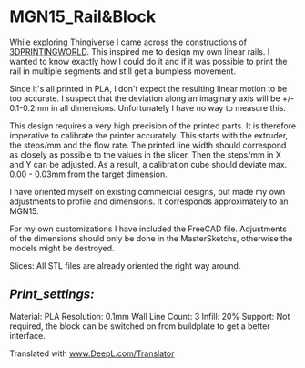 MGN15_Rail&Block
================

While exploring Thingiverse I came across the constructions of [3DPRINTINGWORLD](https://www.thingiverse.com/3DPRINTINGWORLD/). This inspired me to design my own linear rails. I wanted to know exactly how I could do it and if it was possible to print the rail in multiple segments and still get a bumpless movement.

Since it's all printed in PLA, I don't expect the resulting linear motion to be too accurate. I suspect that the deviation along an imaginary axis will be +/- 0.1-0.2mm in all dimensions. Unfortunately I have no way to measure this.

This design requires a very high precision of the printed parts. It is therefore imperative to calibrate the printer accurately. 
This starts with the extruder, the steps/mm and the flow rate. The printed line width should correspond as closely as possible to the values in the slicer. Then the steps/mm in X and Y can be adjusted. As a result, a calibration cube should deviate max. 0.00 - 0.03mm from the target dimension.

I have oriented myself on existing commercial designs, but made my own adjustments to profile and dimensions. It corresponds approximately to an MGN15.

For my own customizations I have included the FreeCAD file. Adjustments of the dimensions should only be done in the MasterSketchs, otherwise the models might be destroyed.

Slices:
All STL files are already oriented the right way around.

_Print_settings:_
---------------
Material: PLA
Resolution: 0.1mm
Wall Line Count: 3
Infill: 20%
Support: Not required, the block can be switched on from buildplate to get a better interface.

Translated with www.DeepL.com/Translator
